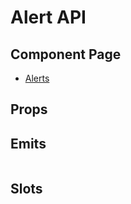 # Alert API

## Component Page
- [Alerts](../components/alerts)

## Props
<Table name="alert" field="props" />

## Emits
<Table name="alert" field="emits" />

## Slots
<Table name="alert" field="slots" />
